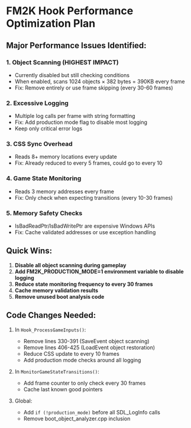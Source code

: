 # FM2K Hook Performance Optimization Plan

## Major Performance Issues Identified:

### 1. **Object Scanning (HIGHEST IMPACT)**
- Currently disabled but still checking conditions
- When enabled, scans 1024 objects × 382 bytes = 390KB every frame
- Fix: Remove entirely or use frame skipping (every 30-60 frames)

### 2. **Excessive Logging**
- Multiple log calls per frame with string formatting
- Fix: Add production mode flag to disable most logging
- Keep only critical error logs

### 3. **CSS Sync Overhead**
- Reads 8+ memory locations every update
- Fix: Already reduced to every 5 frames, could go to every 10

### 4. **Game State Monitoring**
- Reads 3 memory addresses every frame
- Fix: Only check when expecting transitions (every 10-30 frames)

### 5. **Memory Safety Checks**
- IsBadReadPtr/IsBadWritePtr are expensive Windows APIs
- Fix: Cache validated addresses or use exception handling

## Quick Wins:

1. **Disable all object scanning during gameplay**
2. **Add FM2K_PRODUCTION_MODE=1 environment variable to disable logging**
3. **Reduce state monitoring frequency to every 30 frames**
4. **Cache memory validation results**
5. **Remove unused boot analysis code**

## Code Changes Needed:

1. In `Hook_ProcessGameInputs()`:
   - Remove lines 330-391 (SaveEvent object scanning)
   - Remove lines 406-425 (LoadEvent object restoration)
   - Reduce CSS update to every 10 frames
   - Add production mode checks around all logging

2. In `MonitorGameStateTransitions()`:
   - Add frame counter to only check every 30 frames
   - Cache last known good pointers

3. Global:
   - Add `if (!production_mode)` before all SDL_LogInfo calls
   - Remove boot_object_analyzer.cpp inclusion